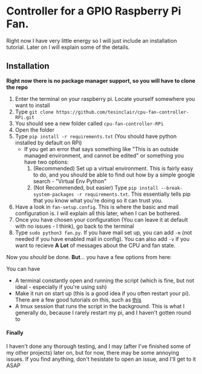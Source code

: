 # Controller for a GPIO Raspberry Pi Fan.

Right now I have very little energy so I will just include an installation tutorial. Later on I will explain some of the details.

## Installation

**Right now there is no package manager support, so you will have to clone the repo**

1. Enter the terminal on your raspberry pi. Locate yourself somewhere you want to install
2. Type `git clone https://github.com/tesinclair/cpu-fan-controller-RPi.git`
3. You should see a new folder called `cpu-fan-controller-RPi`
4. Open the folder
5. Type `pip install -r requirements.txt` (You should have python installed by default on RPi)
     - If you get an error that says something like "This is an outside managed environment, and cannot be edited" or something you have two options:
         1. (Recommended) Set up a virtual environment. This is fairly easy to do, and you should be able to find out how by a simple google search - "Virtual Env Python"
         2. (Not Recommended, but easier) Type `pip install --break-system-packages -r requirements.txt`. This essentially tells pip that you know what you're doing so it can trust you.
6. Have a look in `fan-setup.config`. This is where the basic and mail configuration is. I will explain all this later, when I can be bothered.
7. Once you have chosen your configuration (You can leave it at default with no issues - I think), go back to the terminal
8. Type `sudo python3 fan.py`. If you have mail set up, you can add `-m` (not needed if you have enabled mail in config). You can also add `-v` if you want to recieve **A Lot** of messages about the CPU and fan state.

Now you *should* be done. **But**... you have a few options from here:

You can have 
  - A terminal constantly open and running the script (which is fine, but not ideal - especially if you're using ssh)
  - Make it run on start up (this is a good idea if you often restart your pi). There are a few good tutorials on this, such as [this](https://www.baeldung.com/linux/run-script-on-startup)
  - A tmux session that runs the script in the background. This is what I generally do, because I rarely restart my pi, and I haven't gotten round to

#### Finally

I haven't done any thorough testing, and I may (after I've finished some of my other projects) later on, but for now, there may be some annoying issues. If you find anything, don't hesistate to open an issue, and I'll get to it ASAP

